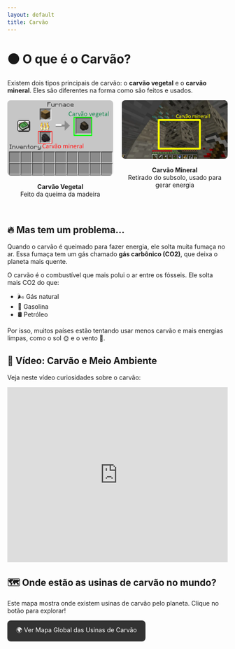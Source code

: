 ```yaml
---
layout: default
title: Carvão
---
```


<h1>⚫ O que é o Carvão?</h1>

<p>Existem dois tipos principais de carvão: o <strong>carvão vegetal</strong> e o <strong>carvão mineral</strong>. Eles são diferentes na forma como são feitos e usados.</p>

<div style="display: flex; gap: 20px; flex-wrap: wrap;">
  <div style="flex: 1; text-align: center;">
    <img src="IMAGES/vegetal_carv.png" alt="Carvão Vegetal" style="max-width: 100%; border-radius: 8px;">
    <p><strong>Carvão Vegetal</strong><br>Feito da queima da madeira</p>
  </div>
  <div style="flex: 1; text-align: center;">
    <img src="IMAGES//mineral_coal.png" alt="Carvão Mineral" style="max-width: 100%; border-radius: 8px;">
    <p><strong>Carvão Mineral</strong><br>Retirado do subsolo, usado para gerar energia</p>
  </div>
</div>

<br>

<h2>🔥 Mas tem um problema...</h2>

<p>Quando o carvão é queimado para fazer energia, ele solta muita fumaça no ar. Essa fumaça tem um gás chamado <strong>gás carbônico (CO2)</strong>, que deixa o planeta mais quente.</p>

<p>O carvão é o combustível que mais polui o ar entre os fósseis. Ele solta mais CO2 do que:</p>

<ul>
  <li>🌬️ Gás natural</li>
  <li>🚗 Gasolina</li>
  <li>🛢️ Petróleo</li>
</ul>

<p>Por isso, muitos países estão tentando usar menos carvão e mais energias limpas, como o sol 🌞 e o vento 💨.</p>


<h2>🎥 Vídeo: Carvão e Meio Ambiente</h2>

<p>Veja neste vídeo curiosidades sobre o carvão:</p>

<iframe 
    width="100%" 
    height="400" 
    src="https://www.youtube.com/embed/ky1YTspbvw8" 
    title="CURIOSIDADES SOBRE O CARVÃO MINERAL" 
    frameborder="0" 
    allow="accelerometer; autoplay; clipboard-write; encrypted-media; gyroscope; picture-in-picture" 
    allowfullscreen>
</iframe>

<h2>🗺️ Onde estão as usinas de carvão no mundo?</h2>

<p>Este mapa mostra onde existem usinas de carvão pelo planeta. Clique no botão para explorar!</p>

<p><a href="https://globalenergymonitor.org/pt/projects/global-coal-plant-tracker/tracker/" target="_blank" rel="noopener noreferrer" style="display:inline-block; padding: 12px 20px; background-color:#333; color:white; text-decoration:none; border-radius:8px;">🌍 Ver Mapa Global das Usinas de Carvão</a></p>

